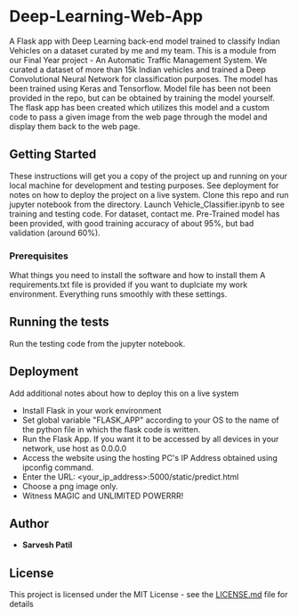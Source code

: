 # Deep-Learning-Web-App
A Flask app with Deep Learning back-end model trained to classify Indian Vehicles on a dataset curated by me and my team. This is a module from our Final Year project - An Automatic Traffic Management System. We curated a dataset of more than 15k Indian vehicles and trained a Deep Convolutional Neural Network for classification purposes.
The model has been trained using Keras and Tensorflow. Model file has been not been provided in the repo, but can be obtained by training the model yourself. The flask app has been created which utilizes this model and a custom code to pass a given image from the web page through the model and display them back to the web page. 


## Getting Started

These instructions will get you a copy of the project up and running on your local machine for development and testing purposes. See deployment for notes on how to deploy the project on a live system.
Clone this repo and run jupyter notebook from the directory. Launch Vehicle_Classifier.ipynb to see training and testing code. 
For dataset, contact me.
Pre-Trained model has been provided, with good training accuracy of about 95%, but bad validation (around 60%). 

### Prerequisites

What things you need to install the software and how to install them
A requirements.txt file is provided if you want to duplciate my work environment. Everything runs smoothly with these settings. 


## Running the tests
Run the testing code from the jupyter notebook.


## Deployment

Add additional notes about how to deploy this on a live system
* Install Flask in your work environment
* Set global variable "FLASK_APP" according to your OS to the name of the python file in which the flask code is written.
* Run the Flask App. If you want it to be accessed by all devices in your network, use host as 0.0.0.0
* Access the website using the hosting PC's IP Address obtained using ipconfig command.
* Enter the URL: <your_ip_address>:5000/static/predict.html
* Choose a png image only. 
* Witness MAGIC and UNLIMITED POWERRR!

## Author

* **Sarvesh Patil**

## License

This project is licensed under the MIT License - see the [LICENSE.md](LICENSE.md) file for details
